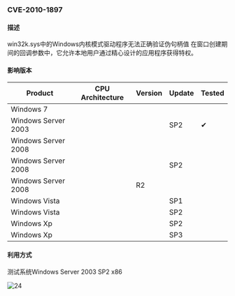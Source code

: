 ### CVE-2010-1897

#### 描述

win32k.sys中的Windows内核模式驱动程序无法正确验证伪句柄值 在窗口创建期间的回调参数中，它允许本地用户通过精心设计的应用程序获得特权。

#### 影响版本

| Product             | CPU Architecture | Version | Update | Tested             |
| ------------------- | ---------------- | ------- | ------ | ------------------ |
| Windows 7           |                  |         |        |                    |
| Windows Server 2003 |                  |         | SP2    | &#10004; |
| Windows Server 2008 |                  |         |        |                    |
| Windows Server 2008 |                  |         | SP2    |                    |
| Windows Server 2008 |                  | R2      |        |                    |
| Windows Vista       |                  |         | SP1    |                    |
| Windows Vista       |                  |         | SP2    |                    |
| Windows Xp          |                  |         | SP2    |                    |
| Windows Xp          |                  |         | SP3    |                    |

#### 利用方式

测试系统Windows Server 2003 SP2 x86

![24](https://raw.github.com/Ascotbe/Image/master/Kernelhub/CVE-2010-1897_win2003_x86.gif)

